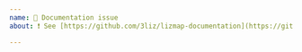 ```yaml
---
name: 📖 Documentation issue
about: ❗️ See [https://github.com/3liz/lizmap-documentation](https://github.com/3liz/lizmap-documentation) instead

---
```


<!-- The documentation is in an other repository. Open an issue
 at https://github.com/3liz/lizmap-documentation/issues -->
